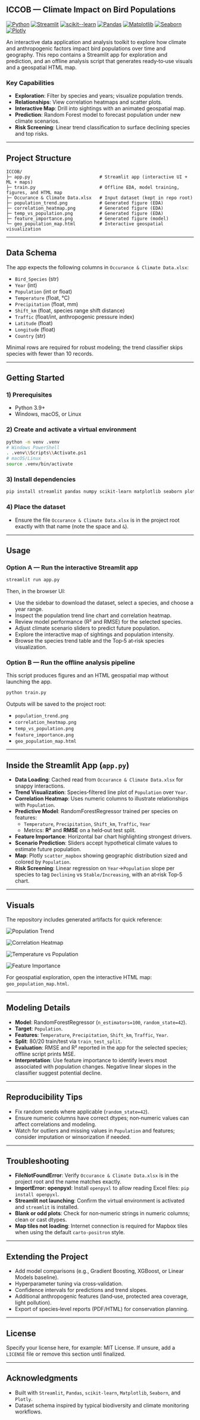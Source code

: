 ## ICCOB — Climate Impact on Bird Populations

[![Python](https://img.shields.io/badge/Python-3.9%2B-blue)](https://www.python.org/)
[![Streamlit](https://img.shields.io/badge/Streamlit-App-ff4b4b)](https://streamlit.io/)
[![scikit--learn](https://img.shields.io/badge/scikit--learn-ML-orange)](https://scikit-learn.org/)
[![Pandas](https://img.shields.io/badge/Pandas-Data%20Processing-150458)](https://pandas.pydata.org/)
[![Matplotlib](https://img.shields.io/badge/Matplotlib-Visualization-11557c)](https://matplotlib.org/)
[![Seaborn](https://img.shields.io/badge/Seaborn-Visualization-0c4b8e)](https://seaborn.pydata.org/)
[![Plotly](https://img.shields.io/badge/Plotly-Interactive%20Maps-3f4f75)](https://plotly.com/python/)

An interactive data application and analysis toolkit to explore how climate and anthropogenic factors impact bird populations over time and geography. This repo contains a Streamlit app for exploration and prediction, and an offline analysis script that generates ready‑to‑use visuals and a geospatial HTML map.

### Key Capabilities
- **Exploration**: Filter by species and years; visualize population trends.
- **Relationships**: View correlation heatmaps and scatter plots.
- **Interactive Map**: Drill into sightings with an animated geospatial map.
- **Prediction**: Random Forest model to forecast population under new climate scenarios.
- **Risk Screening**: Linear trend classification to surface declining species and top risks.

---

## Project Structure

```
ICCOB/
├─ app.py                          # Streamlit app (interactive UI + ML + maps)
├─ train.py                        # Offline EDA, model training, figures, and HTML map
├─ Occurance & Climate Data.xlsx   # Input dataset (kept in repo root)
├─ population_trend.png            # Generated figure (EDA)
├─ correlation_heatmap.png         # Generated figure (EDA)
├─ temp_vs_population.png          # Generated figure (EDA)
├─ feature_importance.png          # Generated figure (model)
└─ geo_population_map.html         # Interactive geospatial visualization
```

---

## Data Schema

The app expects the following columns in `Occurance & Climate Data.xlsx`:

- `Bird_Species` (str)
- `Year` (int)
- `Population` (int or float)
- `Temperature` (float, °C)
- `Precipitation` (float, mm)
- `Shift_km` (float, species range shift distance)
- `Traffic` (float/int, anthropogenic pressure index)
- `Latitude` (float)
- `Longitude` (float)
- `Country` (str)

Minimal rows are required for robust modeling; the trend classifier skips species with fewer than 10 records.

---

## Getting Started

### 1) Prerequisites
- Python 3.9+
- Windows, macOS, or Linux

### 2) Create and activate a virtual environment

```bash
python -m venv .venv
# Windows PowerShell
. .venv\\Scripts\\Activate.ps1
# macOS/Linux
source .venv/bin/activate
```

### 3) Install dependencies

```bash
pip install streamlit pandas numpy scikit-learn matplotlib seaborn plotly openpyxl
```

### 4) Place the dataset

- Ensure the file `Occurance & Climate Data.xlsx` is in the project root exactly with that name (note the space and `&`).

---

## Usage

### Option A — Run the interactive Streamlit app

```bash
streamlit run app.py
```

Then, in the browser UI:
- Use the sidebar to download the dataset, select a species, and choose a year range.
- Inspect the population trend line chart and correlation heatmap.
- Review model performance (R² and RMSE) for the selected species.
- Adjust climate scenario sliders to predict future population.
- Explore the interactive map of sightings and population intensity.
- Browse the species trend table and the Top‑5 at‑risk species visualization.

### Option B — Run the offline analysis pipeline

This script produces figures and an HTML geospatial map without launching the app.

```bash
python train.py
```

Outputs will be saved to the project root:
- `population_trend.png`
- `correlation_heatmap.png`
- `temp_vs_population.png`
- `feature_importance.png`
- `geo_population_map.html`

---

## Inside the Streamlit App (`app.py`)

- **Data Loading**: Cached read from `Occurance & Climate Data.xlsx` for snappy interactions.
- **Trend Visualization**: Species‑filtered line plot of `Population` over `Year`.
- **Correlation Heatmap**: Uses numeric columns to illustrate relationships with `Population`.
- **Predictive Model**: RandomForestRegressor trained per species on features:
  - `Temperature`, `Precipitation`, `Shift_km`, `Traffic`, `Year`
  - Metrics: **R²** and **RMSE** on a held‑out test split.
- **Feature Importance**: Horizontal bar chart highlighting strongest drivers.
- **Scenario Prediction**: Sliders accept hypothetical climate values to estimate future population.
- **Map**: Plotly `scatter_mapbox` showing geographic distribution sized and colored by `Population`.
- **Risk Screening**: Linear regression on `Year`→`Population` slope per species to tag `Declining` vs `Stable/Increasing`, with an at‑risk Top‑5 chart.

---

## Visuals

The repository includes generated artifacts for quick reference:

![Population Trend](population_trend.png)

![Correlation Heatmap](correlation_heatmap.png)

![Temperature vs Population](temp_vs_population.png)

![Feature Importance](feature_importance.png)

For geospatial exploration, open the interactive HTML map: `geo_population_map.html`.

---

## Modeling Details

- **Model**: RandomForestRegressor (`n_estimators=100`, `random_state=42`).
- **Target**: `Population`.
- **Features**: `Temperature`, `Precipitation`, `Shift_km`, `Traffic`, `Year`.
- **Split**: 80/20 train/test via `train_test_split`.
- **Evaluation**: RMSE and R² reported in the app for the selected species; offline script prints MSE.
- **Interpretation**: Use feature importance to identify levers most associated with population changes. Negative linear slopes in the classifier suggest potential decline.

---

## Reproducibility Tips

- Fix random seeds where applicable (`random_state=42`).
- Ensure numeric columns have correct dtypes; non‑numeric values can affect correlations and modeling.
- Watch for outliers and missing values in `Population` and features; consider imputation or winsorization if needed.

---

## Troubleshooting

- **FileNotFoundError**: Verify `Occurance & Climate Data.xlsx` is in the project root and the name matches exactly.
- **ImportError: openpyxl**: Install `openpyxl` to allow reading Excel files: `pip install openpyxl`.
- **Streamlit not launching**: Confirm the virtual environment is activated and `streamlit` is installed.
- **Blank or odd plots**: Check for non‑numeric strings in numeric columns; clean or cast dtypes.
- **Map tiles not loading**: Internet connection is required for Mapbox tiles when using the default `carto-positron` style.

---

## Extending the Project

- Add model comparisons (e.g., Gradient Boosting, XGBoost, or Linear Models baseline).
- Hyperparameter tuning via cross‑validation.
- Confidence intervals for predictions and trend slopes.
- Additional anthropogenic features (land‑use, protected area coverage, light pollution).
- Export of species‑level reports (PDF/HTML) for conservation planning.

---

## License

Specify your license here, for example: MIT License. If unsure, add a `LICENSE` file or remove this section until finalized.

---

## Acknowledgments

- Built with `Streamlit`, `Pandas`, `scikit‑learn`, `Matplotlib`, `Seaborn`, and `Plotly`.
- Dataset schema inspired by typical biodiversity and climate monitoring workflows.


